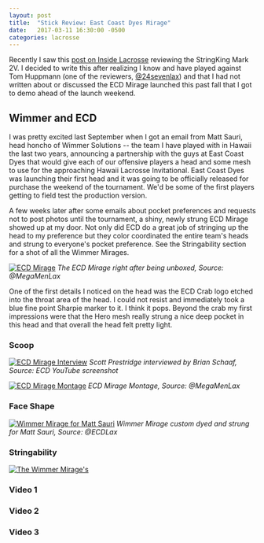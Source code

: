 ```yaml
---
layout: post
title:  "Stick Review: East Coast Dyes Mirage"
date:   2017-03-11 16:30:00 -0500
categories: lacrosse
---
```


Recently I saw this [post on Inside Lacrosse](http://www.insidelacrosse.com/article/stringking-mark-2v-grossman-henry-huppmann-reviews/48625) reviewing the StringKing Mark 2V. I decided to write this after realizing I know and have played against Tom Huppmann (one of the reviewers, [@24sevenlax](https://www.instagram.com/24sevenlax/)) and that I had not written about or discussed the ECD Mirage launched this past fall that I got to demo ahead of the launch weekend.

## Wimmer and ECD
I was pretty excited last September when I got an email from Matt Sauri, head honcho of Wimmer Solutions -- the team I have played with in Hawaii the last two years, announcing a partnership with the guys at East Coast Dyes that would give each of our offensive players a head and some mesh to use for the  approaching Hawaii Lacrosse Invitational. East Coast Dyes was launching their first head and it was going to be officially released for purchase the weekend of the tournament. We'd be some of the first players getting to field test the production version.

A few weeks later after some emails about pocket preferences and requests not to post photos until the tournament, a shiny, newly strung ECD Mirage showed up at my door. Not only did ECD do a great job of stringing up the head to my preference but they color coordinated the entire team's heads and strung to everyone's pocket preference. See the Stringability section for a shot of all the Wimmer Mirages.

[![ECD Mirage](https://scontent-iad3-1.cdninstagram.com/t51.2885-15/e15/fr/p1080x1080/15534821_1171547552882822_411230572992528384_n.jpg)](https://www.instagram.com/p/BOaCw_Hg45Z/)
<cite>The ECD Mirage right after being unboxed, Source: @MegaMenLax</cite>

One of the first details I noticed on the head was the ECD Crab logo etched into the throat area of the head. I could not resist and immediately took a blue fine point Sharpie marker to it. I think it pops. Beyond the crab my first impressions were that the Hero mesh really strung a nice deep pocket in this head and that overall the head felt pretty light.

### Scoop

[![ECD Mirage Interview](https://scontent-iad3-1.cdninstagram.com/t51.2885-15/e35/15538865_1355059381172491_8487852844395790336_n.jpg)](https://www.instagram.com/p/BODoQ-TgONa/)
<cite>Scott Prestridge interviewed by Brian Schaaf, Source: ECD YouTube screenshot</cite>

[![ECD Mirage Montage](https://scontent-iad3-1.cdninstagram.com/t51.2885-15/e35/14727573_1341791605865090_3641080828949168128_n.jpg)](https://www.instagram.com/p/BMEmnSGgE0D/)
<cite>ECD Mirage Montage, Source: @MegaMenLax</cite>

### Face Shape

[![Wimmer Mirage for Matt Sauri](https://scontent-iad3-1.cdninstagram.com/t51.2885-15/e35/16464706_1833178156952319_483174178598420480_n.jpg)](https://www.instagram.com/p/BQBNGfDBW3Z/)
<cite>Wimmer Mirage custom dyed and strung for Matt Sauri, Source: @ECDLax</cite>


### Stringability

[![The Wimmer Mirage's](https://scontent-iad3-1.cdninstagram.com/t51.2885-15/e35/14709627_265639553837838_8327815091567198208_n.jpg)](https://www.instagram.com/p/BMKEYlVAZx7/)


### Video 1

### Video 2

### Video 3
